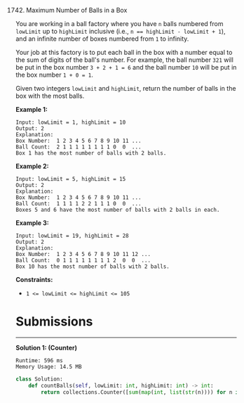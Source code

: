 1742. Maximum Number of Balls in a Box

You are working in a ball factory where you have `n` balls numbered from `lowLimit` up to `highLimit` inclusive (i.e., `n == highLimit - lowLimit + 1`), and an infinite number of boxes numbered from `1` to infinity.

Your job at this factory is to put each ball in the box with a number equal to the sum of digits of the ball's number. For example, the ball number `321` will be put in the box number `3 + 2 + 1 = 6` and the ball number `10` will be put in the box number `1 + 0 = 1`.

Given two integers `lowLimit` and `highLimit`, return the number of balls in the box with the most balls.

 

**Example 1:**
```
Input: lowLimit = 1, highLimit = 10
Output: 2
Explanation:
Box Number:  1 2 3 4 5 6 7 8 9 10 11 ...
Ball Count:  2 1 1 1 1 1 1 1 1 0  0  ...
Box 1 has the most number of balls with 2 balls.
```

**Example 2:**
```
Input: lowLimit = 5, highLimit = 15
Output: 2
Explanation:
Box Number:  1 2 3 4 5 6 7 8 9 10 11 ...
Ball Count:  1 1 1 1 2 2 1 1 1 0  0  ...
Boxes 5 and 6 have the most number of balls with 2 balls in each.
```

**Example 3:**
```
Input: lowLimit = 19, highLimit = 28
Output: 2
Explanation:
Box Number:  1 2 3 4 5 6 7 8 9 10 11 12 ...
Ball Count:  0 1 1 1 1 1 1 1 1 2  0  0  ...
Box 10 has the most number of balls with 2 balls.
```

**Constraints:**

* `1 <= lowLimit <= highLimit <= 105`

# Submissions
---
**Solution 1: (Counter)**
```
Runtime: 596 ms
Memory Usage: 14.5 MB
```
```python
class Solution:
    def countBalls(self, lowLimit: int, highLimit: int) -> int:
        return collections.Counter([sum(map(int, list(str(n)))) for n in range(lowLimit, highLimit+1)]).most_common(1)[0][1]
```